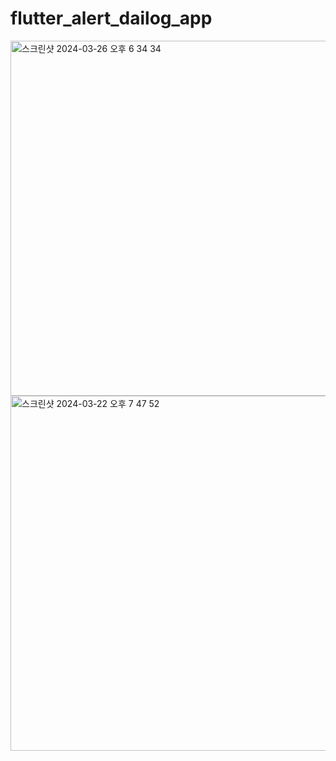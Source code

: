 # flutter_alert_dailog_app

<img width="568" alt="스크린샷 2024-03-26 오후 6 34 34" src="https://github.com/ssujjy/flutter_alert_dailog_app/assets/132913985/34c8105d-3e42-47bd-8adb-33ad0f8e13e0">

<img width="568" alt="스크린샷 2024-03-22 오후 7 47 52" src="https://github.com/ssujjy/flutter_alert_dailog_app/assets/132913985/312606cf-2015-44fd-8ca2-0e77dcff7085">
